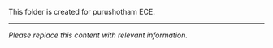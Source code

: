 This folder is created for purushotham ECE.

---

*Please replace this content with relevant information.*
